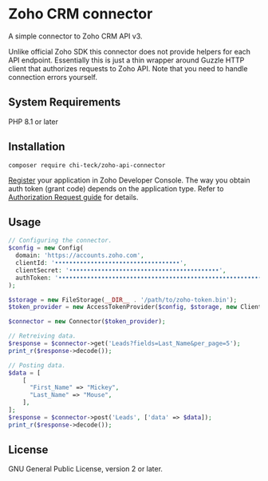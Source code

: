 # Zoho CRM connector

A simple connector to Zoho CRM API v3.

Unlike official Zoho SDK this connector does not provide helpers for each API endpoint.
Essentially this is just a thin wrapper around Guzzle HTTP client that authorizes requests
to Zoho API.
Note that you need to handle connection errors yourself.

## System Requirements
PHP 8.1 or later

## Installation
```
composer require chi-teck/zoho-api-connector
```

[Register](https://www.zoho.com/crm/developer/docs/api/v3/register-client.html) your application in Zoho Developer Console.
The way you obtain auth token (grant code) depends on the application type. Refer to [Authorization Request guide](https://www.zoho.com/crm/developer/docs/api/v3/auth-request.html) for details.

## Usage
```php
// Configuring the connector.
$config = new Config(
  domain: 'https://accounts.zoho.com',
  clientId: '•••••••••••••••••••••••••••••••••••',
  clientSecret: '••••••••••••••••••••••••••••••••••••••••••',
  authToken: '•••••••••••••••••••••••••••••••••••••••••••••••••••••••••••••••••••••••',
);

$storage = new FileStorage(__DIR__ . '/path/to/zoho-token.bin');
$token_provider = new AccessTokenProvider($config, $storage, new Client());

$connector = new Connector($token_provider);

// Retreiving data.
$response = $connector->get('Leads?fields=Last_Name&per_page=5');
print_r($response->decode());

// Posting data.
$data = [
    [
      "First_Name" => "Mickey",
      "Last_Name" => "Mouse",
    ],
];
$response = $connector->post('Leads', ['data' => $data]);
print_r($response->decode());
```

## License
GNU General Public License, version 2 or later.
